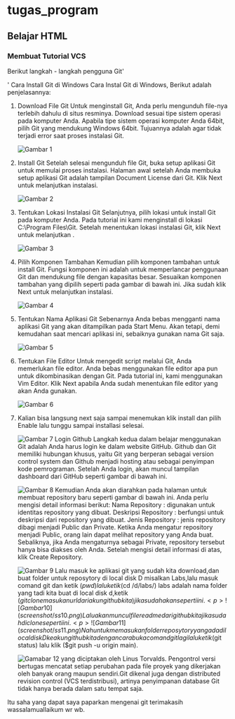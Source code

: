 # tugas_program
## Belajar HTML

### Membuat Tutorial VCS
Berikut langkah - langkah pengguna Git'<p>'
Cara Install Git di Windows
Cara Instal Git di Windows, Berikut adalah penjelasannya:

1. Download File Git
Untuk menginstall Git, Anda perlu mengunduh file-nya terlebih dahulu di situs resminya. Download sesuai tipe sistem operasi pada komputer Anda. Apabila tipe sistem operasi komputer Anda 64bit, pilih Git yang mendukung Windows 64bit. Tujuannya adalah agar tidak terjadi error saat proses instalasi Git.<p>
![Gambar 1](screenshot/ss1.png)
2. Install Git
Setelah selesai mengunduh file Git, buka setup aplikasi Git untuk memulai proses instalasi. Halaman awal setelah Anda membuka setup aplikasi Git adalah tampilan Document License dari Git. Klik Next untuk melanjutkan instalasi.<p>
![Gambar 2](screenshot/ss2.png)
3. Tentukan Lokasi Instalasi Git Selanjutnya, pilih lokasi untuk install Git pada komputer Anda. Pada tutorial ini kami menginstall di lokasi C:\Program Files\Git. Setelah menentukan lokasi instalasi Git, klik Next untuk melanjutkan .<p>
![Gambar 3](screenshot/ss3.png)
4. Pilih Komponen Tambahan Kemudian pilih komponen tambahan untuk install Git. Fungsi komponen ini adalah untuk memperlancar penggunaan Git dan mendukung file dengan kapasitas besar. Sesuaikan komponen tambahan yang dipilih seperti pada gambar di bawah ini. Jika sudah klik Next untuk melanjutkan instalasi.<p>
![Gambar 4](screenshot/ss4.png)
5. Tentukan Nama Aplikasi Git Sebenarnya Anda bebas mengganti nama aplikasi Git yang akan ditampilkan pada Start Menu. Akan tetapi, demi kemudahan saat mencari aplikasi ini, sebaiknya gunakan nama Git saja.<p>
![Gambar 5](screenshot/ss5.png)
6. Tentukan File Editor Untuk mengedit script melalui Git, Anda memerlukan file editor. Anda bebas menggunakan file editor apa pun untuk dikombinasikan dengan Git. Pada tutorial ini, kami menggunakan Vim Editor. Klik Next apabila Anda sudah menentukan file editor yang akan Anda gunakan.<p>
![Gambar 6](screenshot/ss6.png)
7. Kalian bisa langsung next saja sampai menemukan klik install dan pilih Enable lalu tunggu sampai installasi selesai.<p>
![Gambar 7](screenshot/ss7.png)
Login Github Langkah kedua dalam belajar menggunakan Git adalah Anda harus login ke dalam website GitHub. Github dan Git memiliki hubungan khusus, yaitu Git yang berperan sebagai version control system dan Github menjadi hosting atau sebagai penyimpan kode pemrograman. Setelah Anda login, akan muncul tampilan dashboard dari GitHub seperti gambar di bawah ini.<p>
![Gambar 8](screenshot/ss8.png)
Kemudian Anda akan diarahkan pada halaman untuk membuat repository baru seperti gambar di bawah ini. Anda perlu mengisi detail informasi berikut: Nama Repository : digunakan untuk identitas repository yang dibuat. Deskripsi Repository : berfungsi untuk deskripsi dari repository yang dibuat. Jenis Repository : jenis repository dibagi menjadi Public dan Private. Ketika Anda mengatur repository menjadi Public, orang lain dapat melihat repository yang Anda buat. Sebaliknya, jika Anda mengaturnya sebagai Private, repository tersebut hanya bisa diakses oleh Anda. Setelah mengisi detail informasi di atas, klik Create Repository.<p>
![Gambar 9](screenshot/ss9.png)
Lalu masuk ke aplikasi git yang sudah kita download,dan buat folder untuk reposytory di local disk D misalkan Labs,lalu masuk comand git dan ketik ($pwd)lalu ketik ($cd /d/labs/) labs adalah nama folder yang tadi kita buat di local disk d,ketik ($git clone masukan url dari akun github kita) jika sudah akan seperti ini.<p>
![Gambar 10](screenshot/ss10.png)
Lalu akan muncul file readme dari github kita jika sudah di clone seperti ini.<p>
![Gambar 11](screenshot/ss11.png)
Nah untuk memasukan folder reposytory yang ada di local disk D ke akun github kita dengan cara buka comand git lagi lalu ketik ($git status) lalu klik ($git push -u origin main).<p>
![Gamabar 12](screenshot/ss12.png)
yang diciptakan oleh Linus Torvalds. Pengontrol versi bertugas mencatat setiap perubahan pada file proyek yang dikerjakan oleh banyak orang maupun sendiri.Git dikenal juga dengan distributed revision control (VCS terdistribusi), artinya penyimpanan database Git tidak hanya berada dalam satu tempat saja.

Itu saha yang dapat saya paparkan mengenai git terimakasih wassalamuallaikum wr wb.<p>